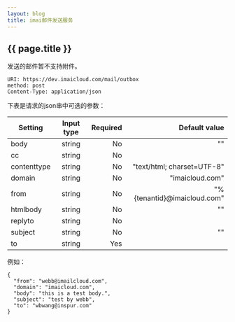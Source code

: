 ```yaml
---
layout: blog
title: imai邮件发送服务
---
```


## {{ page.title }}

发送的邮件暂不支持附件。  
```
URI: https://dev.imaicloud.com/mail/outbox  
method: post  
Content-Type: application/json  
```
下表是请求的json串中可选的参数：  

| Setting    |Input type  |Required | Default value             |
| ---------- |:----------:| -------:| -------------------------:|
|body	       |string	    |No	      |""                         | 
|cc	         |string	    |No	      |                           |
|contenttype |string	    |No	      |"text/html; charset=UTF-8" |
|domain	     |string	    |No	      |"imaicloud.com"            |
|from	       |string	    |No	      |"%{tenantid}@imaicloud.com"|
|htmlbody    |string	    |No	      |""                         |
|replyto	   |string	    |No       |	                          |
|subject	   |string	    |No	      |""                         |
|to	         |string	    |Yes	    |                           |


例如：
```
{
  "from": "webb@imailcloud.com",
  "domain": "imaicloud.com",
  "body": "this is a test body.",
  "subject": "test by webb",
  "to": "wbwang@inspur.com"
}
```
